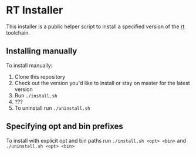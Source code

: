 # RT Installer
This installer is a public helper script to install a specified version of the [rt](https://github.com/RadarRelay/rt) toolchain.

## Installing manually
To install manually:
1) Clone this repository
2) Check out the version you'd like to install or stay on master for the latest version
3) Run `./install.sh`
4) ???
5) To uninstall run `./uninstall.sh`

## Specifying opt and bin prefixes
To install with explicit opt and bin paths run `./install.sh <opt> <bin>` and `./uninstall.sh <opt> <bin>`